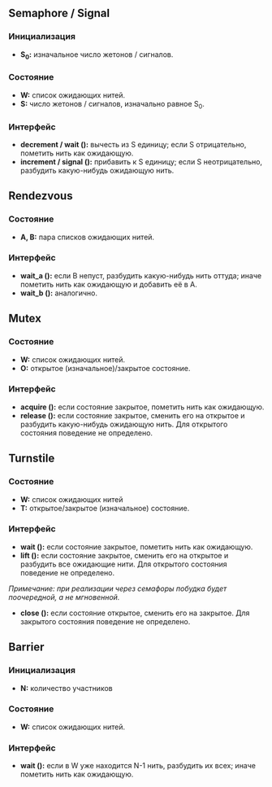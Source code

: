 ## Semaphore / Signal

### Инициализация

- **S<sub>0</sub>:** изначальное число жетонов / сигналов.

### Состояние

- **W:** список ожидающих нитей.
- **S:** число жетонов / сигналов, изначально равное S<sub>0</sub>.

### Интерфейс

- **decrement / wait ():** вычесть из S единицу; если S отрицательно, пометить нить как ожидающую.
- **increment / signal ():** прибавить к S единицу; если S неотрицательно, разбудить какую-нибудь ожидающую нить.

## Rendezvous

### Состояние

- **A, B:** пара списков ожидающих нитей.

### Интерфейс

- **wait_a ():** если B непуст, разбудить какую-нибудь нить оттуда; иначе пометить нить как ожидающую и добавить её в A.
- **wait_b ():** аналогично.

## Mutex

### Состояние

- **W:** список ожидающих нитей.
- **O:** открытое (изначальное)/закрытое состояние.

### Интерфейс

- **acquire ():** если состояние закрытое, пометить нить как ожидающую.
- **release ():** если состояние закрытое, сменить его на открытое и разбудить какую-нибудь ожидающую нить. Для открытого состояния поведение не определено.

## Turnstile

### Состояние

- **W:** список ожидающих нитей
- **T:** открытое/закрытое (изначальное) состояние.

### Интерфейс

- **wait ():** если состояние закрытое, пометить нить как ожидающую.
- **lift ():** если состояние закрытое, сменить его на открытое и разбудить все ожидающие нити. Для открытого состояния поведение не определено.

_Примечание: при реализации через семафоры побудка будет поочередной, а не мгновенной._

- **close ():** если состояние открытое, сменить его на закрытое. Для закрытого состояния поведение не определено.

## Barrier

### Инициализация

- **N:** количество участников

### Состояние

- **W:** список ожидающих нитей.

### Интерфейс

- **wait ():** если в W уже находится N-1 нить, разбудить их всех; иначе пометить нить как ожидающую.
